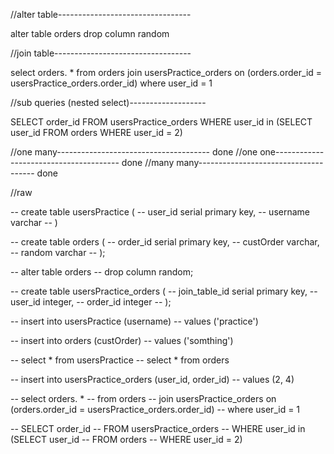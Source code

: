 //alter table---------------------------------

alter table orders
drop column random

//join table----------------------------------

select orders. *
from orders
    join usersPractice_orders on (orders.order_id = usersPractice_orders.order_id)
where user_id = 1

//sub queries (nested select)-------------------

SELECT order_id
FROM usersPractice_orders 
WHERE user_id in (SELECT user_id 
                FROM orders
                WHERE user_id = 2)
    
    

//one many--------------------------------------
done
//one one---------------------------------------
done
//many many-------------------------------------
done


//raw

-- create table usersPractice (
-- user_id serial primary key,
-- username varchar
-- )

-- create table orders (
-- order_id serial primary key,
-- custOrder varchar, 
-- random varchar
-- );

-- alter table orders 
-- drop column random;

-- create table usersPractice_orders (
-- join_table_id serial primary key,
-- user_id integer,
-- order_id integer
-- );

-- insert into usersPractice (username)
-- values ('practice')

-- insert into orders (custOrder)
-- values ('somthing')

-- select * from usersPractice
-- select * from orders

-- insert into usersPractice_orders (user_id, order_id)
-- values (2, 4)

-- select orders. *
-- from orders
--     join usersPractice_orders on (orders.order_id = usersPractice_orders.order_id)
-- where user_id = 1
    
-- SELECT order_id
-- FROM usersPractice_orders 
-- WHERE user_id in (SELECT user_id 
--                 FROM orders
--                 WHERE user_id = 2)
    
    
    
    